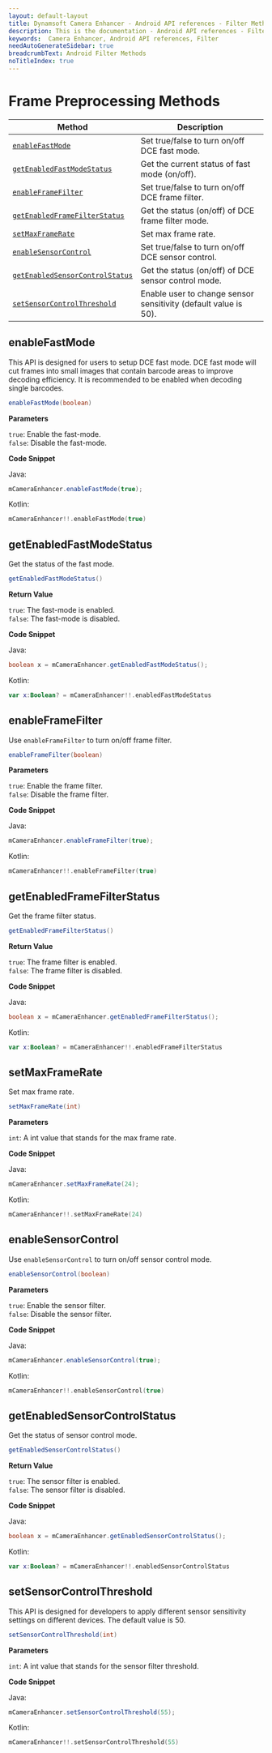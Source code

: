 ```yaml
---
layout: default-layout
title: Dynamsoft Camera Enhancer - Android API references - Filter Methods
description: This is the documentation - Android API references - Filter Methods page of Dynamsoft Camera Enhancer.
keywords:  Camera Enhancer, Android API references, Filter
needAutoGenerateSidebar: true
breadcrumbText: Android Filter Methods
noTitleIndex: true
---
```


# Frame Preprocessing Methods

| Method | Description |
| ------ | ----------- |
| [`enableFastMode`](#enablefastmode) | Set true/false to turn on/off DCE fast mode. |
| [`getEnabledFastModeStatus`](#getenabledfastmodestatus) | Get the current status of fast mode (on/off). |
| [`enableFrameFilter`](#enableframefilter) | Set true/false to turn on/off DCE frame filter. |
| [`getEnabledFrameFilterStatus`](#getenabledframefilterstatus) | Get the status (on/off) of DCE frame filter mode. |
| [`setMaxFrameRate`](#setmaxframerate) | Set max frame rate. |
| [`enableSensorControl`](#enablesensorcontrol) | Set true/false to turn on/off DCE sensor control. |
| [`getEnabledSensorControlStatus`](#getenabledsensorcontrolstatus) | Get the status (on/off) of DCE sensor control mode. |
| [`setSensorControlThreshold`](#setsensorcontrolthreshold) | Enable user to change sensor sensitivity (default value is 50). |

## enableFastMode

This API is designed for users to setup DCE fast mode. DCE fast mode will cut frames into small images that contain barcode areas to improve decoding efficiency. It is recommended to be enabled when decoding single barcodes.

```java
enableFastMode(boolean)
```

**Parameters**

`true`: Enable the fast-mode.  
`false`: Disable the fast-mode.

**Code Snippet**

Java:

```java
mCameraEnhancer.enableFastMode(true);
```

Kotlin:

```kotlin
mCameraEnhancer!!.enableFastMode(true)
```

## getEnabledFastModeStatus

Get the status of the fast mode.

```java
getEnabledFastModeStatus()
```

**Return Value**

`true`: The fast-mode is enabled.  
`false`: The fast-mode is disabled.

**Code Snippet**

Java:

```java
boolean x = mCameraEnhancer.getEnabledFastModeStatus();
```

Kotlin:

```kotlin
var x:Boolean? = mCameraEnhancer!!.enabledFastModeStatus
```

## enableFrameFilter

Use `enableFrameFilter` to turn on/off frame filter.

```java
enableFrameFilter(boolean)
```

**Parameters**

`true`: Enable the frame filter.  
`false`: Disable the frame filter.

**Code Snippet**

Java:

```java
mCameraEnhancer.enableFrameFilter(true);
```

Kotlin:

```kotlin
mCameraEnhancer!!.enableFrameFilter(true)
```

## getEnabledFrameFilterStatus

Get the frame filter status.

```java
getEnabledFrameFilterStatus()
```

**Return Value**

`true`: The frame filter is enabled.  
`false`: The frame filter is disabled.

**Code Snippet**

Java:

```java
boolean x = mCameraEnhancer.getEnabledFrameFilterStatus();
```

Kotlin:

```kotlin
var x:Boolean? = mCameraEnhancer!!.enabledFrameFilterStatus
```

## setMaxFrameRate

Set max frame rate.

```java
setMaxFrameRate(int)
```

**Parameters**

`int`: A int value that stands for the max frame rate.

**Code Snippet**

Java:

```java
mCameraEnhancer.setMaxFrameRate(24);
```

Kotlin:

```kotlin
mCameraEnhancer!!.setMaxFrameRate(24)
```

## enableSensorControl

Use `enableSensorControl` to turn on/off sensor control mode.

```java
enableSensorControl(boolean)
```

**Parameters**

`true`: Enable the sensor filter.  
`false`: Disable the sensor filter.

**Code Snippet**

Java:

```java
mCameraEnhancer.enableSensorControl(true);
```

Kotlin:

```kotlin
mCameraEnhancer!!.enableSensorControl(true)
```

## getEnabledSensorControlStatus

Get the status of sensor control mode.

```java
getEnabledSensorControlStatus()
```

**Return Value**

`true`: The sensor filter is enabled.  
`false`: The sensor filter is disabled.

**Code Snippet**

Java:

```java
boolean x = mCameraEnhancer.getEnabledSensorControlStatus();
```

Kotlin:

```kotlin
var x:Boolean? = mCameraEnhancer!!.enabledSensorControlStatus
```

## setSensorControlThreshold

This API is designed for developers to apply different sensor sensitivity settings on different devices. The default value is 50.

```java
setSensorControlThreshold(int)
```

**Parameters**

`int`: A int value that stands for the sensor filter threshold.

**Code Snippet**

Java:

```java
mCameraEnhancer.setSensorControlThreshold(55);
```

Kotlin:

```kotlin
mCameraEnhancer!!.setSensorControlThreshold(55)
```
